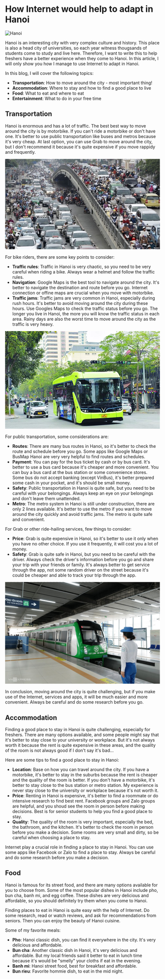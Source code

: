 # How Internet would help to adapt in Hanoi

![Hanoi](./images/hanoi.jpg)

Hanoi is an interesting city with very complex culture and history. This place is also a head city of universities, so each year witness thougsands of students come to study and live here. Therefore, I want to write this to help freshers have a better experience when they come to Hanoi. In this article, I will only show you how I manage to use Internet to adapt in Hanoi.

In this blog, I will cover the following topics:
- **Transportation**: How to move around the city - most important thing!
- **Accommodation**: Where to stay and how to find a good place to live
- **Food**: What to eat and where to eat
- **Entertainment**: What to do in your free time

## Transportation

Hanoi is enormous and has a lot of traffic. The best best way to move around the city is by motorbike. If you can't ride a motorbike or don't have one. It's better to use public transportation like buses and metros because it's very cheap. At last option, you can use Grab to move around the city, but I don't recommend it because it's quite expensive if you move rappidy and frequently.

![Hanoi Traffic](./images/traffic-in-hanoi.jpg)

For bike riders, there are some key points to consider:
- **Traffic rules**: Traffic in Hanoi is very chaotic, so you need to be very careful when riding a bike. Always wear a helmet and follow the traffic rules.
- **Navigation**: Google Maps is the best tool to navigate around the city. It's better to navigate the destination and route before you go. Internet connection or offine maps are crucial when you move with motorbike.
- **Traffic jams**: Traffic jams are very common in Hanoi, especially during rush hours. It's better to avoid moving around the city during these hours. Use Googles Maps to check the traffic status before you go. The longer you live in Hanoi, the more you will know the traffic status in each area. Rainy days are also the worst time to move around the city as the traffic is very heavy.

![VinBus](./images/vinbus.jpg)

For public transportation, some considerations are:
- **Routes**: There are many bus routes in Hanoi, so it's better to check the route and schedule before you go. Some apps like Google Maps or BusMap Hanoi are very very helpful to find routes and schedules.
- **Payment**: You can pay for the bus ticket by cash or by bus card. It's better to use a bus card because it's cheaper and more convenient. You can buy a bus card at the bus station or some convenience stores. Some bus do not accept banking (except VinBus), it's better prepared some cash in your pocket, and it's should be small money.
- **Safety**: Public transportation in Hanoi is quite safe, but you need to be careful with your belongings. Always keep an eye on your belongings and don't leave them unattended.
- **Metro**: The metro system in Hanoi is still under construction, there are only 2 lines available. It's better to use the metro if you want to move around the city quickly and avoid traffic jams. The metro is quite safe and convenient.

For Grab or other ride-hailing services, few things to consider:
- **Price**: Grab is quite expensive in Hanoi, so it's better to use it only when you have no other choice. If you use it frequently, it will cost you a lot of money.
- **Safety**: Grab is quite safe in Hanoi, but you need to be careful with the driver. Always check the driver's information before you go and share your trip with your friends or family. It's always better to get service through the app, not some random driver on the street because it's could be cheaper and able to track your trip through the app.

![Metro Hanoi](./images/hanoi-metro.jpg)

In conclusion, moving around the city is quite challenging, but if you make use of the Internet, services and apps, it will be much easier and more convenient. Always be careful and do some research before you go.

## Accommodation

Finding a good place to stay in Hanoi is quite challenging, especially for freshers. There are many options available, and some people might say that it's better to stay close to your university or workplace. But it's not always worth it because the rent is quite expensive in these areas, and the quality of the room is not always good if I don't say it's bad...

Here are some tips to find a good place to stay in Hanoi:
- **Location**: Base on how you can travel around the city. If you have a motorbike, it's better to stay in the suburbs because the rent is cheaper and the quality of the room is better. If you don't have a motorbike, it's better to stay close to the bus station or metro station. My experience is never stay close to the university or workplace because it's not worth it.
- **Price**: Renting in Hanoi is expensive, it's better to find a roommate or do intensive research to find best rent. Facebook groups and Zalo groups are helpful, and you shoud see the room in person before making decisions. Best is for senior students to help you find a good place to stay.
- **Quality**: The quality of the room is very important, especially the bed, the bathroom, and the kitchen. It's better to check the room in person before you make a decision. Some rooms are very small and dirty, so be careful when choosing a place to stay.

Internet play a crucial role in finding a place to stay in Hanoi. You can use some apps like Facebook or Zalo to find a place to stay. Always be careful and do some research before you make a decision.


## Food

Hanoi is famous for its street food, and there are many options available for you to choose from. Some of the most popular dishes in Hanoi include pho, bun cha, banh mi, and egg coffee. These dishes are very delicious and affordable, so you should definitely try them when you come to Hanoi.

Finding places to eat in Hanoi is quite easy with the help of Internet. Do some research, read or watch reviews, and ask for recommendations from seniors. Then you can enjoy the beauty of Hanoi cuisine.

Some of my favorite meals:
- **Pho**: Hanoi classic dish, you can find it everywhere in the city. It's very delicious and affordable.
- **Bun cha**: Another classic dish in Hanoi, it's very delicious and affordable. But my local friends said it better to eat in lunch time because it's would be "smelly" your cloths if eat in the evening.
- **Banh mi**: Hanoi street food, best for breakfast and affordable.
- **Bun rieu**: Favorite hommie dish, to eat in the mid night.